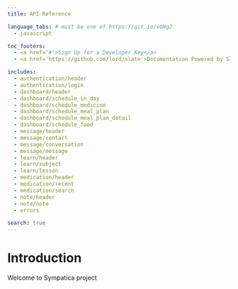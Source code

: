 ```yaml
---
title: API Reference

language_tabs: # must be one of https://git.io/vQNgJ
  - javascript

toc_footers:
  - <a href='#'>Sign Up for a Developer Key</a>
  - <a href='https://github.com/lord/slate'>Documentation Powered by Slate</a>

includes:
  - authentication/header
  - authentication/login
  - dashboard/header
  - dashboard/schedule_in_day
  - dashboard/schedule_medicine
  - dashboard/schedule_meal_plan
  - dashboard/schedule_meal_plan_detail
  - dashboard/schedule_food
  - message/header
  - message/contact
  - message/conversation
  - message/message
  - learn/header
  - learn/subject
  - learn/lesson
  - medication/header
  - medication/recent
  - medication/search
  - note/header
  - note/note
  - errors

search: true
---
```


# Introduction

Welcome to Sympatica project